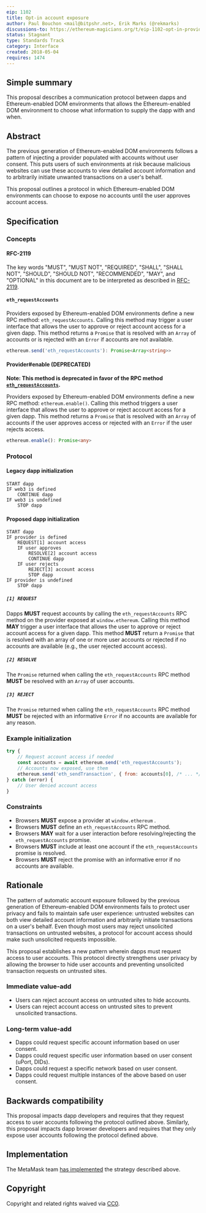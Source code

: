 ```yaml
---
eip: 1102
title: Opt-in account exposure
author: Paul Bouchon <mail@bitpshr.net>, Erik Marks (@rekmarks)
discussions-to: https://ethereum-magicians.org/t/eip-1102-opt-in-provider-access/414
status: Stagnant
type: Standards Track
category: Interface
created: 2018-05-04
requires: 1474
---
```


## Simple summary

This proposal describes a communication protocol between dapps and Ethereum-enabled DOM environments that allows the Ethereum-enabled DOM environment to choose what information to supply the dapp with and when.

## Abstract

The previous generation of Ethereum-enabled DOM environments follows a pattern of injecting a provider populated with accounts without user consent. This puts users of such environments at risk because malicious websites can use these accounts to view detailed account information and to arbitrarily initiate unwanted transactions on a user's behalf.

This proposal outlines a protocol in which Ethereum-enabled DOM environments can choose to expose no accounts until the user approves account access.

## Specification

### Concepts

#### RFC-2119

The key words "MUST", "MUST NOT", "REQUIRED", "SHALL", "SHALL NOT", "SHOULD", "SHOULD NOT", "RECOMMENDED",  "MAY", and "OPTIONAL" in this document are to be interpreted as described in [RFC-2119](https://www.ietf.org/rfc/rfc2119.txt).

#### `eth_requestAccounts`

Providers exposed by Ethereum-enabled DOM environments define a new RPC method: `eth_requestAccounts`. Calling this method may trigger a user interface that allows the user to approve or reject account access for a given dapp. This method returns a `Promise` that is resolved with an `Array` of accounts or is rejected with an `Error` if accounts are not available.

```typescript
ethereum.send('eth_requestAccounts'): Promise<Array<string>>
```

#### Provider#enable (DEPRECATED)

**Note: This method is deprecated in favor of the RPC method [`eth_requestAccounts`](#eth_requestaccounts).**

Providers exposed by Ethereum-enabled DOM environments define a new RPC method: `ethereum.enable()`. Calling this method triggers a user interface that allows the user to approve or reject account access for a given dapp. This method returns a `Promise` that is resolved with an `Array` of accounts if the user approves access or rejected with an `Error` if the user rejects access.

```typescript
ethereum.enable(): Promise<any>
```

### Protocol

#### Legacy dapp initialization

```
START dapp
IF web3 is defined
    CONTINUE dapp
IF web3 is undefined
    STOP dapp
```

#### Proposed dapp initialization

```
START dapp
IF provider is defined
    REQUEST[1] account access
    IF user approves
        RESOLVE[2] account access
        CONTINUE dapp
    IF user rejects
        REJECT[3] account access
        STOP dapp
IF provider is undefined
    STOP dapp
```

##### `[1] REQUEST`

Dapps **MUST** request accounts by calling the `eth_requestAccounts` RPC method on the provider exposed at `window.ethereum`. Calling this method **MAY** trigger a user interface that allows the user to approve or reject account access for a given dapp. This method **MUST** return a `Promise` that is resolved with an array of one or more user accounts or rejected if no accounts are available (e.g., the user rejected account access).

##### `[2] RESOLVE`

The `Promise` returned when calling the `eth_requestAccounts` RPC method **MUST** be resolved with an `Array` of user accounts.

##### `[3] REJECT`

The `Promise` returned when calling the `eth_requestAccounts` RPC method **MUST** be rejected with an informative `Error` if no accounts are available for any reason.

### Example initialization

```js
try {
    // Request account access if needed
    const accounts = await ethereum.send('eth_requestAccounts');
    // Accounts now exposed, use them
    ethereum.send('eth_sendTransaction', { from: accounts[0], /* ... */ })
} catch (error) {
    // User denied account access
}
```

### Constraints

* Browsers **MUST** expose a provider at `window.ethereum` .
* Browsers **MUST** define an `eth_requestAccounts` RPC method.
* Browsers **MAY** wait for a user interaction before resolving/rejecting the `eth_requestAccounts` promise.
* Browsers **MUST** include at least one account if the `eth_requestAccounts` promise is resolved.
* Browsers **MUST** reject the promise with an informative error if no accounts are available.

## Rationale

The pattern of automatic account exposure followed by the previous generation of Ethereum-enabled DOM environments fails to protect user privacy and fails to maintain safe user experience: untrusted websites can both view detailed account information and arbitrarily initiate transactions on a user's behalf. Even though most users may reject unsolicited transactions on untrusted websites, a protocol for account access should make such unsolicited requests impossible.

This proposal establishes a new pattern wherein dapps must request access to user accounts. This protocol directly strengthens user privacy by allowing the browser to hide user accounts and preventing unsolicited transaction requests on untrusted sites.

### Immediate value-add

* Users can reject account access on untrusted sites to hide accounts.
* Users can reject account access on untrusted sites to prevent unsolicited transactions.

### Long-term value-add

* Dapps could request specific account information based on user consent.
* Dapps could request specific user information based on user consent (uPort, DIDs).
* Dapps could request a specific network based on user consent.
* Dapps could request multiple instances of the above based on user consent.

## Backwards compatibility

This proposal impacts dapp developers and requires that they request access to user accounts following the protocol outlined above. Similarly, this proposal impacts dapp browser developers and requires that they only expose user accounts following the protocol defined above.

## Implementation

The MetaMask team [has implemented](https://github.com/MetaMask/metamask-extension/pull/4703) the strategy described above.

## Copyright

Copyright and related rights waived via [CC0](../LICENCE).
